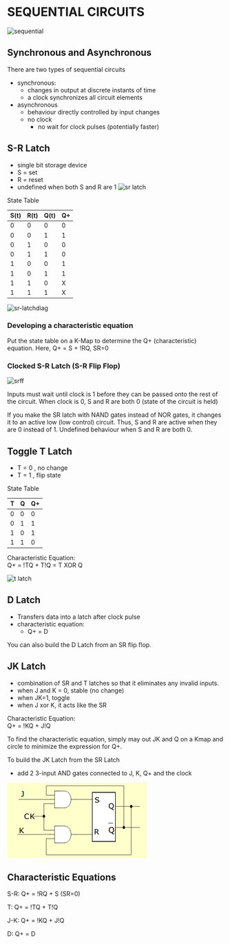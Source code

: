 # SEQUENTIAL CIRCUITS

![sequential](sequential.png)

## Synchronous and Asynchronous
There are two types of sequential circuits
- synchronous:
  - changes in output at discrete instants of time
  - a clock synchronizes all circuit elements
- asynchronous
  - behaviour directly controlled by input changes
  - no clock
    - no wait for clock pulses (potentially faster)

## S-R Latch
- single bit storage device
- S = set
- R = reset
- undefined when both S and R are 1
![sr latch](sr_latch.png)

State Table

S(t) | R(t) | Q(t) | Q+
---|---|---|---
0 | 0 | 0 | 0
0 | 0 | 1 | 1
0 | 1 | 0 | 0
0 | 1 | 1 | 0
1 | 0 | 0 | 1
1 | 0 | 1 | 1
1 | 1 | 0 | X
1 | 1 | 1 | X

![sr-latchdiag](sr-latchdiag.png)

### Developing a characteristic equation
Put the state table on a K-Map to determine the Q+ (characteristic) equation. Here, Q+ = S + !RQ, SR=0

### Clocked S-R Latch (S-R Flip Flop)
![srff](srff.png)

Inputs must wait until clock is 1 before they can be passed onto the rest of the circuit. When clock is 0, S and R are both 0 (state of the circuit is held)

If you make the SR latch with NAND gates instead of NOR gates, it changes it to an active low (low control) circuit. Thus, S and R are active when they are 0 instead of 1. Undefined behaviour when S and R are both 0.

## Toggle T Latch
- T = 0 , no change
- T = 1 , flip state

State Table

T | Q | Q+
--- | --- | ---
0 | 0 | 0
0 | 1 | 1
1 | 0 | 1
1 | 1 | 0

Characteristic Equation:</br>
Q+ = !TQ + T!Q = T XOR Q

![t latch](t_latch.png)

## D Latch
- Transfers data into a latch after clock pulse
- characteristic equation:
  - Q+ = D

You can also build the D Latch from an SR flip flop.

## JK Latch
- combination of SR and T latches so that it eliminates any invalid inputs.
- when J and K = 0, stable (no change)
- when JK=1, toggle
- when J xor K, it acts like the SR

Characteristic Equation:</br>
Q+ = !KQ + J!Q

To find the characteristic equation, simply may out JK and Q on a Kmap and circle to minimize the expression for Q+.

To build the JK Latch from the SR Latch
- add 2 3-input AND gates connected to J, K, Q+ and the clock

![jkfromsr](images/jkfromsr.png)

## Characteristic Equations

S-R: Q+ = !RQ + S  (SR=0)

T: Q+ = !TQ + T!Q

J-K: Q+ = !KQ + J!Q

D: Q+ = D

